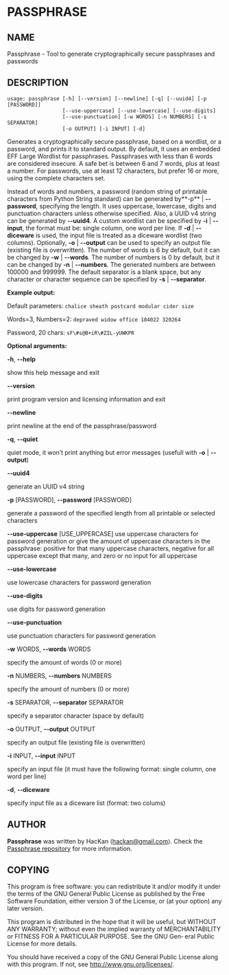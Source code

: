 # PASSPHRASE

## NAME

Passphrase - Tool to generate cryptographically secure passphrases and
passwords

## DESCRIPTION

```
usage: passphrase [-h] [--version] [--newline] [-q] [--uuid4] [-p [PASSWORD]]
                  [--use-uppercase] [--use-lowercase] [--use-digits]
                  [--use-punctuation] [-w WORDS] [-n NUMBERS] [-s SEPARATOR]
                  [-o OUTPUT] [-i INPUT] [-d]
```

Generates a cryptographically secure passphrase, based on a wordlist, or a
password, and prints it to standard output.
By default, it uses an embedded EFF Large Wordlist for passphrases.
Passphrases with less than 6 words are considered insecure. A safe bet is 
between 6 and 7 words, plus at least a number.
For passwords, use at least 12 characters, but prefer 16 or more, using the
complete characters set.

Instead of words and numbers, a password (random string of printable
characters from Python String standard) can be generated by**-p** | 
**--password**, specifying the length. It uses uppercase, lowercase, digits
and punctuation characters unless otherwise specified.
Also, a UUID v4 string can be generated by **--uuid4**.
A custom wordlist can be specified by **-i** | **--input**, the format must be: 
single column, one word per line. If **-d** | **--diceware** is used, the input
file is treated as a diceware wordlist (two columns).
Optionally, **-o** | **--output** can be used to specify an output file (existing 
file is overwritten).
The number of words is 6 by default, but it can be changed by **-w** | **--words**.
The number of numbers is 0 by default, but it can be changed by
**-n** | **--numbers**. The generated numbers are between 100000 and 999999.
The default separator is a blank space, but any character or character
sequence can be specified by **-s** | **--separator**.

**Example output:**

Default parameters: `chalice sheath postcard modular cider size`

Words=3, Numbers=2: `depraved widow office 184022 320264`

Password, 20 chars: `sF\#s@B+iR\#ZIL-yUWKPR`

**Optional arguments:**

**-h**, **--help**

show this help message and exit

**--version**

print program version and licensing information and exit

**--newline**

print newline at the end of the passphrase/password

**-q**, **--quiet**

quiet mode, it won’t print anything but error messages (usefull with **-o** | **--output**)

**--uuid4**

generate an UUID v4 string

**-p** \[PASSWORD\], **--password** \[PASSWORD\]

generate a password of the specified length from all printable or selected characters

**--use-uppercase** \[USE_UPPERCASE\]
use uppercase characters for password generation or give the amount of uppercase characters in the passphrase: positive for that many uppercase characters, negative for all uppercase except that many, and zero or no input for all uppercase

**--use-lowercase**

use lowercase characters for password generation

**--use-digits**

use digits for password generation

**--use-punctuation**

use punctuation characters for password generation

**-w** WORDS, **--words** WORDS

specify the amount of words (0 or more)

**-n** NUMBERS, **--numbers** NUMBERS

specify the amount of numbers (0 or more)

**-s** SEPARATOR, **--separator** SEPARATOR

specify a separator character (space by default)

**-o** OUTPUT, **--output** OUTPUT

specify an output file (existing file is overwritten)

**-i** INPUT, **--input** INPUT

specify an input file (it must have the following format: single column,
one word per line)

**-d**, **--diceware**

specify input file as a diceware list (format: two colums)

## AUTHOR
**Passphrase** was written by HacKan ⟨hackan@gmail.com⟩.  Check the [Passphrase repository](https://github.com/hackancuba/passphrase-py/) for more information.

## COPYING
This  program  is  free  software:  you  can  redistribute it and/or modify it under the terms of the GNU General Public License as published by the Free Software Foundation, either version 3 of the
License, or (at your option) any later version.

This program is distributed in the hope that it will be useful, but WITHOUT ANY WARRANTY; without even the implied warranty of MERCHANTABILITY or FITNESS FOR A PARTICULAR PURPOSE.  See the GNU  Gen‐
eral Public License for more details.

You should have received a copy of the GNU General Public License along with this program.  If not, see <http://www.gnu.org/licenses/>.
